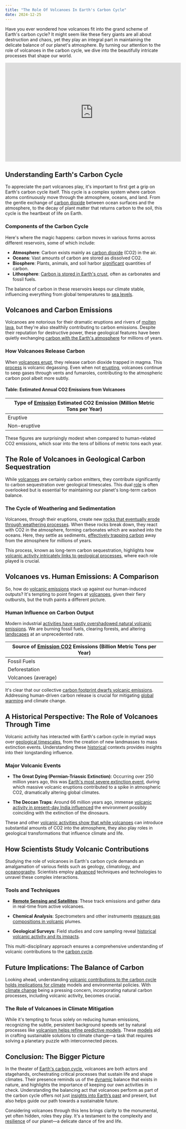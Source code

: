 ```yaml
---
title: "The Role Of Volcanoes In Earth's Carbon Cycle"
date: 2024-12-25
---
```


Have you ever wondered how volcanoes fit into the grand scheme of Earth's carbon cycle? It might seem like these fiery giants are all about destruction and chaos, yet they play an integral part in maintaining the delicate balance of our planet's atmosphere. By turning our attention to the role of volcanoes in the carbon cycle, we dive into the beautifully intricate processes that shape our world.

<iframe width="560" height="315" src="https://www.youtube.com/embed/twBbkPCyPG0" frameborder="0" allow="accelerometer; autoplay; encrypted-media; gyroscope; picture-in-picture" allowfullscreen></iframe>

  

## Understanding Earth's Carbon Cycle

To appreciate the part volcanoes play, it's important to first get a grip on Earth's carbon cycle itself. This cycle is a complex system where carbon atoms continuously move through the atmosphere, oceans, and land. From the gentle exchange of [carbon dioxide](https://magmamatters.com/understanding-the-hazards-of-volcanic-gases/ "Understanding the Hazards of Volcanic Gases") between ocean surfaces and the atmosphere, to the decay of plant matter that returns carbon to the soil, this cycle is the heartbeat of life on Earth.

### Components of the Carbon Cycle

Here's where the magic happens: carbon moves in various forms across different reservoirs, some of which include:

- **Atmosphere**: Carbon exists mainly as [carbon dioxide](https://magmamatters.com/carbon-dioxide-emissions-natures-clue-to-volcano-monitoring/ "Carbon Dioxide Emissions: Nature's Clue to Volcano Monitoring") (CO2) in the air.
- **Oceans**: Vast amounts of carbon are stored as dissolved CO2.
- **Biosphere**: Plants, animals, and soil harbor [significant](https://magmamatters.com/tag/significance/ "Significance") quantities of carbon.
- **Lithosphere**: [Carbon is stored in Earth's crust](https://magmamatters.com/understanding-the-impact-of-volcanic-gases-on-earths-crust/ "Understanding the Impact of Volcanic Gases on Earth’s Crust"), often as carbonates and fossil fuels.

The balance of carbon in these reservoirs keeps our climate stable, influencing everything from global temperatures to [sea levels](https://magmamatters.com/tag/sea-level/ "Sea level").

## Volcanoes and Carbon Emissions

Volcanoes are notorious for their dramatic eruptions and rivers of [molten lava](https://magmamatters.com/the-relationship-between-volcanoes-and-climate-change/ "The Relationship Between Volcanoes And Climate Change"), but they're also stealthily contributing to carbon emissions. Despite their reputation for destructive power, these geological features have been quietly exchanging [carbon with the Earth's atmosphere](https://magmamatters.com/the-role-of-volcanoes-in-earths-carbon-cycle-8/ "The Role Of Volcanoes In Earth’s Carbon Cycle") for millions of years.

### How Volcanoes Release Carbon

When [volcanoes erupt](https://magmamatters.com/the-relationship-between-volcano-eruptions-and-rock-types/ "The Relationship Between Volcano Eruptions and Rock Types"), they release carbon dioxide trapped in magma. This [process](https://magmamatters.com/tag/processes/ "Processes") is volcanic degassing. Even when not [erupting](https://magmamatters.com/tag/eruptions/ "Eruptions"), volcanoes continue to seep gases through vents and fumaroles, contributing to the atmospheric carbon pool albeit more subtly.

#### Table: Estimated Annual CO2 Emissions from Volcanoes

| Type of [Emission](https://magmamatters.com/tag/emissions/ "Emissions") Estimated CO2 Emission (Million Metric Tons per Year) |
| --- |
| Eruptive | 100 to 150 |
| Non-eruptive | 300 to 450 |

These figures are surprisingly modest when compared to human-related CO2 emissions, which soar into the tens of billions of metric tons each year.

## The Role of Volcanoes in Geological Carbon Sequestration

While [volcanoes](https://magmamatters.com/tag/volcano/ "volcano") are certainly carbon emitters, they contribute significantly to carbon sequestration over geological timescales. This dual [role](https://magmamatters.com/tag/role/ "Role") is often overlooked but is essential for maintaining our planet's long-term carbon balance.

### The Cycle of Weathering and Sedimentation

Volcanoes, through their eruptions, create new [rocks that eventually erode through weathering processes](https://magmamatters.com/the-10-best-examples-of-volcanic-feature-erosion-over-time/ "The 10 Best Examples of Volcanic Feature Erosion Over Time"). When these rocks break down, they react with CO2 in the atmosphere, forming carbonates which are washed into the oceans. Here, they settle as sediments, [effectively trapping carbon](https://magmamatters.com/the-invisible-dangers-volcanic-gases-and-their-impact/ "The Invisible Dangers: Volcanic Gases and Their Impact") away from the atmosphere for millions of years.

This process, known as long-term carbon sequestration, highlights how [volcanic activity intricately links to geological processes](https://magmamatters.com/plate-tectonic-boundaries-and-volcanic-activity/ "Plate Tectonic Boundaries and Volcanic Activity"), where each role played is crucial.

## Volcanoes vs. Human Emissions: A Comparison

So, how do [volcanic emissions](https://magmamatters.com/tag/volcanic-emissions/ "Volcanic Emissions") stack up against our human-induced outputs? It's tempting to point fingers at [volcanoes](https://magmamatters.com/tag/volcanos/ "Volcanos"), given their fiery outbursts, but the truth paints a different picture.

### Human Influence on Carbon Output

Modern industrial [activities have vastly overshadowed natural volcanic emissions](https://magmamatters.com/the-impact-of-volcanic-emissions-on-climate-change/ "The Impact of Volcanic Emissions on Climate Change"). We are burning fossil fuels, clearing forests, and altering [landscapes](https://magmamatters.com/tag/landscape/ "Landscape") at an unprecedented rate.

| Source of [Emission CO2](https://magmamatters.com/tips-for-improving-accuracy-in-predicting-volcanic-activity/ "Tips for Improving Accuracy in Predicting Volcanic Activity") Emissions (Billion Metric Tons per Year) |
| --- |
| Fossil Fuels | ~38 |
| Deforestation | ~4.5 |
| Volcanoes (average) | ~0.5 |

It's clear that our collective [carbon footprint dwarfs volcanic emissions](https://magmamatters.com/the-role-of-volcanoes-in-earths-carbon-cycle-9/ "The Role Of Volcanoes In Earth’s Carbon Cycle"). Addressing human-driven carbon release is crucial for mitigating [global warming](https://magmamatters.com/the-role-of-volcanic-gases-in-global-warming/ "The Role of Volcanic Gases in Global Warming") and climate change.

## A Historical Perspective: The Role of Volcanoes Through Time

Volcanic activity has interacted with Earth's carbon cycle in myriad ways over [geological timescales](https://magmamatters.com/top-5-volcanic-landmarks-in-the-geological-time-scale/ "Top 5 Volcanic Landmarks in the Geological Time Scale"), from the creation of new landmasses to mass extinction events. Understanding these [historical](https://magmamatters.com/tag/historical/ "Historical") contexts provides insights into their longstanding influence.

### Major Volcanic Events

- **The Great Dying (Permian-Triassic Extinction)**: Occurring over 250 million years ago, this was [Earth's most severe extinction event](https://magmamatters.com/how-volcanic-rocks-reveal-earths-hidden-history-3/ "How Volcanic Rocks Reveal Earth’s Hidden History"), during which massive volcanic eruptions contributed to a spike in atmospheric CO2, dramatically altering global climates.
    
- **The Deccan Traps**: Around 66 million years ago, immense [volcanic activity in present-day India influenced](https://magmamatters.com/the-influence-of-volcanic-activity-on-species-formation/ "The Influence of Volcanic Activity on Species Formation") the environment possibly coinciding with the extinction of the dinosaurs.
    

These and other [volcanic activities show that while volcanoes](https://magmamatters.com/exploring-the-biodiversity-around-active-volcanoes-6/ "Exploring The Biodiversity Around Active Volcanoes") can introduce substantial amounts of CO2 into the atmosphere, they also play roles in geological transformations that influence climate and life.

## How Scientists Study Volcanic Contributions

Studying the role of volcanoes in Earth's carbon cycle demands an amalgamation of various fields such as geology, climatology, and [oceanography](https://magmamatters.com/tag/oceanography/ "Oceanography"). Scientists employ [advanced](https://magmamatters.com/tag/advancements/ "advancements") techniques and technologies to unravel these complex interactions.

### Tools and Techniques

- **[Remote Sensing and Satellites](https://magmamatters.com/the-importance-of-effective-volcano-monitoring/ "The Importance of Effective Volcano Monitoring")**: These track emissions and gather data in real-time from active volcanoes.
    
- **Chemical Analysis**: Spectrometers and other instruments [measure gas compositions in volcanic](https://magmamatters.com/the-importance-of-gas-measurements-in-volcano-monitoring/ "The Importance of Gas Measurements in Volcano Monitoring") plumes.
    
- **Geological Surveys**: Field studies and core sampling reveal [historical volcanic activity and its impacts](https://magmamatters.com/the-role-of-volcanic-activities-in-shaping-geological-history/ "The Role of Volcanic Activities in Shaping Geological History").
    

This multi-disciplinary approach ensures a comprehensive understanding of volcanic contributions to the [carbon cycle](https://magmamatters.com/tag/carbon-cycle/ "Carbon Cycle").

## Future Implications: The Balance of Carbon

Looking ahead, understanding [volcanic contributions to the carbon cycle holds implications for climate](https://magmamatters.com/formation-of-volcanoes-at-subduction-zones/ "Formation of Volcanoes at Subduction Zones") models and environmental policies. With [climate change](https://magmamatters.com/tag/climate-change/ "Climate change") being a pressing concern, incorporating natural carbon processes, including volcanic activity, becomes crucial.

### The Role of Volcanoes in Climate Mitigation

While it's tempting to focus solely on reducing human emissions, recognizing the subtle, persistent background speeds set by natural processes like [volcanism helps refine predictive models](https://magmamatters.com/predicting-volcanic-eruptions-using-predictive-models/ "Predicting Volcanic Eruptions Using Predictive Models"). These [models](https://magmamatters.com/tag/models/ "Models") aid in crafting sustainable solutions to climate change—a task that requires solving a planetary puzzle with interconnected pieces.

## Conclusion: The Bigger Picture

In the theater of [Earth's carbon cycle](https://magmamatters.com/how-volcanic-eruptions-influence-global-climate-5/ "How Volcanic Eruptions Influence Global Climate"), volcanoes are both actors and stagehands, orchestrating critical processes that sustain life and shape climates. Their presence reminds us of the [dynamic](https://magmamatters.com/tag/dynamics/ "Dynamics") balance that exists in nature, and highlights the importance of keeping our own activities in check. Understanding the balancing act that volcanoes perform as part of the carbon cycle offers not just [insights into Earth’s past](https://magmamatters.com/how-volcanic-rocks-reveal-earths-hidden-history-6/ "How Volcanic Rocks Reveal Earth’s Hidden History") and present, but also helps guide our path towards a sustainable future.

Considering volcanoes through this lens brings clarity to the monumental, yet often hidden, roles they play. It's a testament to the complexity and [resilience](https://magmamatters.com/tag/resilience/ "Resilience") of our planet—a delicate dance of fire and life.
